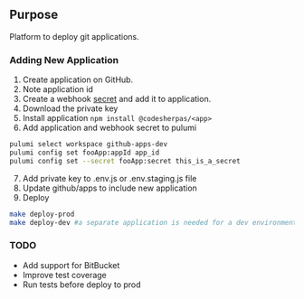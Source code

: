 ## Purpose
Platform to deploy git applications.

### Adding New Application
1. Create application on GitHub.
2. Note application id
3. Create a webhook [secret](https://wwwdgenerator.net/) and add it to application.
4. Download the private key
5. Install application ```npm install @codesherpas/<app>```
6. Add application and webhook secret to pulumi
```bash
pulumi select workspace github-apps-dev
pulumi config set fooApp:appId app_id
pulumi config set --secret fooApp:secret this_is_a_secret
```
7. Add private key to .env.js or .env.staging.js file
8. Update github/apps to include new application
9. Deploy
```bash
make deploy-prod
make deploy-dev #a separate application is needed for a dev environment
```

### TODO
* Add support for BitBucket
* Improve test coverage
* Run tests before deploy to prod

